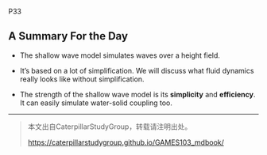 P33   
## A Summary For the Day

 - The shallow wave model simulates waves over a height field.    

 - It’s based on a lot of simplification. We will discuss what fluid dynamics really looks like without simplification.    
 
 - The strength of the shallow wave model is its **simplicity** and **efficiency**. It can easily simulate water-solid coupling too.  
 
    


---------------------------------------
> 本文出自CaterpillarStudyGroup，转载请注明出处。
>
> https://caterpillarstudygroup.github.io/GAMES103_mdbook/